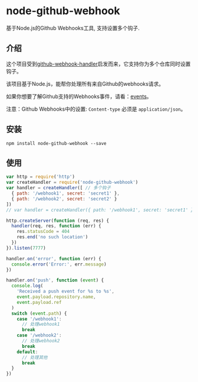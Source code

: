 # node-github-webhook
基于Node.js的Github Webhooks工具, 支持设置多个钩子.

## 介绍

这个项目受到[github-webhook-handler](https://github.com/rvagg/github-webhook-handler)启发而来，它支持你为多个仓库同时设置钩子。

该项目基于Node.js，能帮你处理所有来自Github的webhooks请求。

如果你想要了解Github支持的Webhooks事件，请看：[events](https://developer.github.com/webhooks/#events)。

注意：Github Webhooks中的设置: `Content-type` 必须是 `application/json`。

## 安装

`npm install node-github-webhook --save`

## 使用

```js
var http = require('http')
var createHandler = require('node-github-webhook')
var handler = createHandler([ // 多个钩子
  { path: '/webhook1', secret: 'secret1' },
  { path: '/webhook2', secret: 'secret2' }
])
// var handler = createHandler({ path: '/webhook1', secret: 'secret1' }) // 单个钩子

http.createServer(function (req, res) {
  handler(req, res, function (err) {
    res.statusCode = 404
    res.end('no such location')
  })
}).listen(7777)

handler.on('error', function (err) {
  console.error('Error:', err.message)
})

handler.on('push', function (event) {
  console.log(
    'Received a push event for %s to %s',
    event.payload.repository.name,
    event.payload.ref
  )
  switch (event.path) {
    case '/webhook1':
      // 处理webhook1
      break
    case '/webhook2':
      // 处理webhook2
      break
    default:
      // 处理其他
      break
  }
})
```
